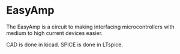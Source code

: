 EasyAmp
=======

The EasyAmp is a circuit to making interfacing microcontrollers with medium to high current devices easier.

CAD is done in kicad.
SPICE is done in LTspice.
